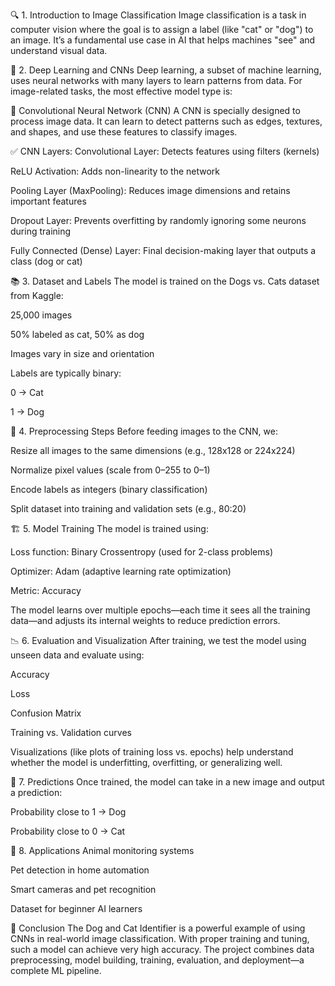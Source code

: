 🔍 1. Introduction to Image Classification
Image classification is a task in computer vision where the goal is to assign a label (like "cat" or "dog") to an image. It’s a fundamental use case in AI that helps machines "see" and understand visual data.

🧠 2. Deep Learning and CNNs
Deep learning, a subset of machine learning, uses neural networks with many layers to learn patterns from data. For image-related tasks, the most effective model type is:

🧱 Convolutional Neural Network (CNN)
A CNN is specially designed to process image data. It can learn to detect patterns such as edges, textures, and shapes, and use these features to classify images.

✅ CNN Layers:
Convolutional Layer: Detects features using filters (kernels)

ReLU Activation: Adds non-linearity to the network

Pooling Layer (MaxPooling): Reduces image dimensions and retains important features

Dropout Layer: Prevents overfitting by randomly ignoring some neurons during training

Fully Connected (Dense) Layer: Final decision-making layer that outputs a class (dog or cat)

📚 3. Dataset and Labels
The model is trained on the Dogs vs. Cats dataset from Kaggle:

25,000 images

50% labeled as cat, 50% as dog

Images vary in size and orientation

Labels are typically binary:

0 → Cat

1 → Dog

🔄 4. Preprocessing Steps
Before feeding images to the CNN, we:

Resize all images to the same dimensions (e.g., 128x128 or 224x224)

Normalize pixel values (scale from 0–255 to 0–1)

Encode labels as integers (binary classification)

Split dataset into training and validation sets (e.g., 80:20)

🏗️ 5. Model Training
The model is trained using:

Loss function: Binary Crossentropy (used for 2-class problems)

Optimizer: Adam (adaptive learning rate optimization)

Metric: Accuracy

The model learns over multiple epochs—each time it sees all the training data—and adjusts its internal weights to reduce prediction errors.

📉 6. Evaluation and Visualization
After training, we test the model using unseen data and evaluate using:

Accuracy

Loss

Confusion Matrix

Training vs. Validation curves

Visualizations (like plots of training loss vs. epochs) help understand whether the model is underfitting, overfitting, or generalizing well.

🧪 7. Predictions
Once trained, the model can take in a new image and output a prediction:

Probability close to 1 → Dog

Probability close to 0 → Cat

🚀 8. Applications
Animal monitoring systems

Pet detection in home automation

Smart cameras and pet recognition

Dataset for beginner AI learners

🧭 Conclusion
The Dog and Cat Identifier is a powerful example of using CNNs in real-world image classification. With proper training and tuning, such a model can achieve very high accuracy. The project combines data preprocessing, model building, training, evaluation, and deployment—a complete ML pipeline.
